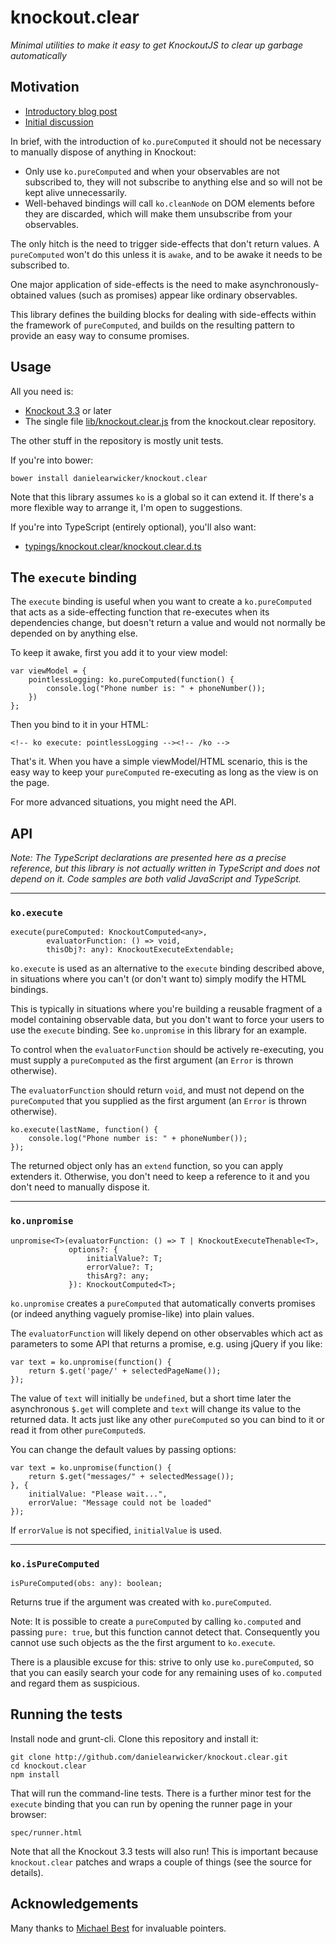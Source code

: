 # knockout.clear
*Minimal utilities to make it easy to get KnockoutJS to clear up garbage automatically*

## Motivation

* [Introductory blog post](https://smellegantcode.wordpress.com/2015/02/21/knockout-clear-fully-automatic-cleanup-in-knockoutjs-3-3/)
* [Initial discussion](https://groups.google.com/d/msg/knockoutjs/uYCyGs2hb2k/Y_5sd9rLRXcJ)

In brief, with the introduction of `ko.pureComputed` it should not be necessary to manually dispose of anything in Knockout:

* Only use `ko.pureComputed` and when your observables are not subscribed to, they will not subscribe to anything else and so will not be kept alive unnecessarily.
* Well-behaved bindings will call `ko.cleanNode` on DOM elements before they are discarded, which will make them unsubscribe from your observables.

The only hitch is the need to trigger side-effects that don't return values. A `pureComputed` won't do this unless it is `awake`, and to be awake it needs to be subscribed to.

One major application of side-effects is the need to make asynchronously-obtained values (such as promises) appear like ordinary observables.

This library defines the building blocks for dealing with side-effects within the framework of `pureComputed`, and builds on the resulting pattern to provide an easy way to consume promises.

## Usage

All you need is:

* [Knockout 3.3](http://knockoutjs.com) or later
* The single file  [lib/knockout.clear.js](https://github.com/danielearwicker/knockout.clear/blob/master/lib/knockout.clear.js) from the knockout.clear repository.

The other stuff in the repository is mostly unit tests.

If you're into bower:

    bower install danielearwicker/knockout.clear

Note that this library assumes `ko` is a global so it can extend it. If there's a more flexible way to arrange it, I'm open to suggestions.

If you're into TypeScript (entirely optional), you'll also want:

* [typings/knockout.clear/knockout.clear.d.ts](https://github.com/danielearwicker/knockout.clear/blob/master/typings/knockout.clear/knockout.clear.d.ts)

## The `execute` binding

The `execute` binding is useful when you want to create a `ko.pureComputed` that acts as a side-effecting function that re-executes when its dependencies change, but doesn't return a value and would not normally be depended on by anything else.

To keep it awake, first you add it to your view model:

    var viewModel = {
        pointlessLogging: ko.pureComputed(function() {
            console.log("Phone number is: " + phoneNumber());
        })
    };

Then you bind to it in your HTML:

    <!-- ko execute: pointlessLogging --><!-- /ko -->

That's it. When you have a simple viewModel/HTML scenario, this is the easy way to keep your `pureComputed` re-executing as long as the view is on the page.

For more advanced situations, you might need the API.

## API

*Note: The TypeScript declarations are presented here as a precise reference, but this library is not actually written in TypeScript and does not depend on it. Code samples are both valid JavaScript and TypeScript.*

---

### `ko.execute`

    execute(pureComputed: KnockoutComputed<any>,
            evaluatorFunction: () => void,
            thisObj?: any): KnockoutExecuteExtendable;

`ko.execute` is used as an alternative to the `execute` binding described above, in situations where you can't (or don't want to) simply modify the HTML bindings.

This is typically in situations where you're building a reusable fragment of a model containing observable data, but you don't want to force your users to use the `execute` binding. See `ko.unpromise` in this library for an example.

To control when the `evaluatorFunction` should be actively re-executing, you must supply a `pureComputed` as the first argument (an `Error` is thrown otherwise).

The `evaluatorFunction` should return `void`, and must not depend on the `pureComputed` that you supplied as the first argument (an `Error` is thrown otherwise).

    ko.execute(lastName, function() {
        console.log("Phone number is: " + phoneNumber());
    });

The returned object only has an `extend` function, so you can apply extenders it. Otherwise, you don't need to keep a reference to it and you don't need to manually dispose it.

---

### `ko.unpromise`

    unpromise<T>(evaluatorFunction: () => T | KnockoutExecuteThenable<T>,
                 options?: {
                     initialValue?: T;
                     errorValue?: T;
                     thisArg?: any;
                 }): KnockoutComputed<T>;

`ko.unpromise` creates a `pureComputed` that automatically converts promises (or indeed anything vaguely promise-like) into plain values.

The `evaluatorFunction` will likely depend on other observables which act as parameters to some API that returns a promise, e.g. using jQuery if you like:

    var text = ko.unpromise(function() {
        return $.get('page/' + selectedPageName());
    });

The value of `text` will initially be `undefined`, but a short time later the asynchronous `$.get` will complete and `text` will change its value to the returned data. It acts just like any other `pureComputed` so you can bind to it or read it from other `pureComputed`s.

You can change the default values by passing options:

    var text = ko.unpromise(function() {
        return $.get("messages/" + selectedMessage());
    }, {
        initialValue: "Please wait...",
        errorValue: "Message could not be loaded"
    });

If `errorValue` is not specified, `initialValue` is used.

---

### `ko.isPureComputed`

    isPureComputed(obs: any): boolean;

Returns true if the argument was created with `ko.pureComputed`.

Note: It is possible to create a `pureComputed` by calling `ko.computed` and passing `pure: true`, but this function cannot detect that. Consequently you cannot use such objects as the the first argument to `ko.execute`.

There is a plausible excuse for this: strive to only use `ko.pureComputed`, so that you can easily search your code for any remaining uses of `ko.computed` and regard them as suspicious.

## Running the tests

Install node and grunt-cli. Clone this repository and install it:

    git clone http://github.com/danielearwicker/knockout.clear.git
    cd knockout.clear
    npm install

That will run the command-line tests. There is a further minor test for the `execute` binding that you can run by opening the runner page in your browser:

    spec/runner.html

Note that all the Knockout 3.3 tests will also run! This is important because `knockout.clear` patches and wraps a couple of things (see the source for details).

## Acknowledgements

Many thanks to [Michael Best](https://github.com/mbest) for invaluable pointers.
